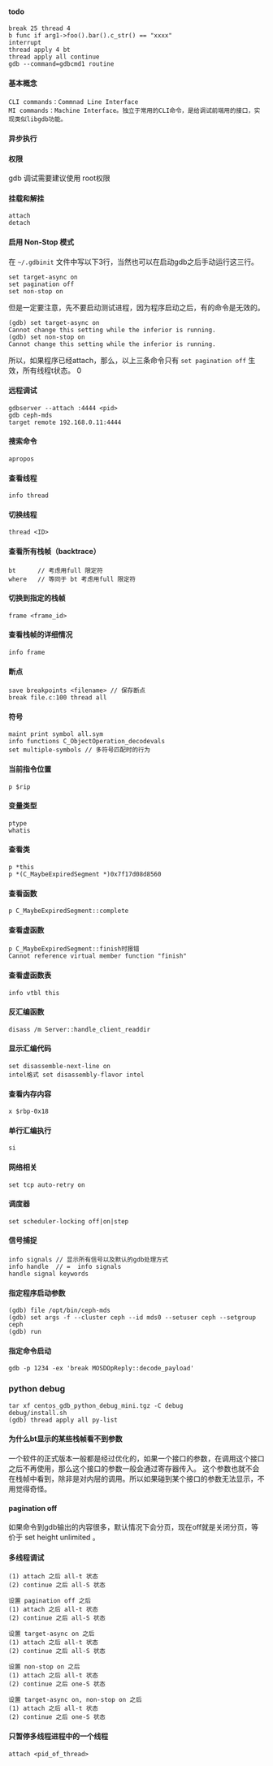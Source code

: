 #### todo
```
break 25 thread 4
b func if arg1->foo().bar().c_str() == "xxxx"
interrupt
thread apply 4 bt
thread apply all continue
gdb --command=gdbcmd1 routine
```

#### 基本概念
```
CLI commands：Commnad Line Interface
MI commands：Machine Interface。独立于常用的CLI命令，是给调试前端用的接口，实现类似libgdb功能。
```
#### 异步执行


#### 权限
gdb 调试需要建议使用 root权限

#### 挂载和解挂
```
attach 
detach
```

#### 启用 Non-Stop 模式

在 `~/.gdbinit` 文件中写以下3行，当然也可以在启动gdb之后手动运行这三行。
```
set target-async on
set pagination off
set non-stop on
```
但是一定要注意，先不要启动测试进程，因为程序启动之后，有的命令是无效的。
```
(gdb) set target-async on
Cannot change this setting while the inferior is running.
(gdb) set non-stop on
Cannot change this setting while the inferior is running.
```
所以，如果程序已经attach，那么，以上三条命令只有 `set pagination off` 生效，所有线程t状态。
0

#### 远程调试

    gdbserver --attach :4444 <pid>
    gdb ceph-mds
    target remote 192.168.0.11:4444
    
#### 搜索命令

    apropos 
    
#### 查看线程

    info thread

#### 切换线程

    thread <ID> 

#### 查看所有栈帧（backtrace）

    bt      // 考虑用full 限定符
    where   // 等同于 bt 考虑用full 限定符
    
#### 切换到指定的栈帧

    frame <frame_id>
    
#### 查看栈帧的详细情况

    info frame

#### 断点

    save breakpoints <filename> // 保存断点
    break file.c:100 thread all
    
#### 符号

    maint print symbol all.sym 
    info functions C_ObjectOperation_decodevals
    set multiple-symbols // 多符号匹配时的行为


#### 当前指令位置

    
    p $rip
    
#### 变量类型
    
    ptype
    whatis
    
#### 查看类
    
    p *this
    p *(C_MaybeExpiredSegment *)0x7f17d08d8560
    
#### 查看函数

    p C_MaybeExpiredSegment::complete
    
#### 查看虚函数

    p C_MaybeExpiredSegment::finish时报错
    Cannot reference virtual member function "finish"
    
#### 查看虚函数表

    info vtbl this
    
#### 反汇编函数
    
    disass /m Server::handle_client_readdir
    
#### 显示汇编代码

    set disassemble-next-line on
    intel格式	set disassembly-flavor intel
    
#### 查看内存内容

    x $rbp-0x18
    
#### 单行汇编执行

    si
    
#### 网络相关

    set tcp auto-retry on
    
#### 调度器

    set scheduler-locking off|on|step
    
#### 信号捕捉

    info signals // 显示所有信号以及默认的gdb处理方式
    info handle  // =  info signals
    handle signal keywords
    
#### 指定程序启动参数

    (gdb) file /opt/bin/ceph-mds
    (gdb) set args -f --cluster ceph --id mds0 --setuser ceph --setgroup ceph
    (gdb) run
    
#### 指定命令启动
    gdb -p 1234 -ex 'break MOSDOpReply::decode_payload'

### python debug

    tar xf centos_gdb_python_debug_mini.tgz -C debug
    debug/install.sh
    (gdb) thread apply all py-list


#### 为什么bt显示的某些栈帧看不到参数

一个软件的正式版本一般都是经过优化的，如果一个接口的参数，在调用这个接口之后不再使用，那么这个接口的参数一般会通过寄存器传入。
这个参数也就不会在栈帧中看到，除非是对内层的调用。所以如果碰到某个接口的参数无法显示，不用觉得奇怪。

#### pagination off 

如果命令到gdb输出的内容很多，默认情况下会分页，现在off就是关闭分页，等价于 set height unlimited 。

#### 多线程调试
```
(1) attach 之后 all-t 状态
(2) continue 之后 all-S 状态

设置 pagination off 之后
(1) attach 之后 all-t 状态
(2) continue 之后 all-S 状态

设置 target-async on 之后
(1) attach 之后 all-t 状态
(2) continue 之后 all-S 状态

设置 non-stop on 之后
(1) attach 之后 all-t 状态
(2) continue 之后 one-S 状态

设置 target-async on, non-stop on 之后
(1) attach 之后 all-t 状态
(2) continue 之后 one-S 状态
```

#### 只暂停多线程进程中的一个线程
```
attach <pid_of_thread>
```
